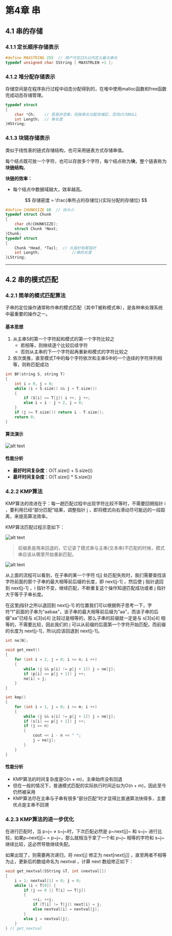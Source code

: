 # 第4章 串

## 4.1 串的存储

### 4.1.1 定长顺序存储表示

``` C++
#define MAXSTRING 255  // 用户可在255以内定义最大串长
typedef unsigned char SString [ MAXSTRLEN +1 ];	
```

### 4.1.2 堆分配存储表示

存储空间是在程序执行过程中动态分配得到的，在堆中使用malloc函数和free函数完成动态存储管理。

``` C++
typedef struct
{
	char *Ch;    // 若是非空串，则按串长分配存储区，否则ch为NULL
	int Length;  // 串长度
}HString;
```

### 4.1.3 块链存储表示

类似于线性表的链式存储结构，也可采用链表方式存储串值。

每个结点既可放一个字符，也可以存放多个字符，每个结点称为**块**，整个链表称为**块链结构**。

**块链的效率：**

- 每个结点中数据域越大，效率越高。

$$
	存储密度 = \frac{串所占的存储位}{实际分配的存储位}
$$

``` C++
#define CHUNKSIZE 80  // 块大小
typedef struct Chunk
{
	char ch[CHUNKSIZE];
	struct Chunk *Next;
}Chunk;
typedef struct
{
	Chunk *Head, *Tail;	 // 头指针和尾指针
	int Length;              //串的长度
}LString;
```
---
## 4.2 串的模式匹配

### 4.2.1 简单的模式匹配算法

子串的定位操作通常称作串的模式匹配（其中T被称模式串），是各种串处理系统中最重要的操作之一。

#### 基本思想
1. 从主串S的第一个字符起和模式的第一个字符比较之
   - 若相等，则继续逐个比较后续字符
   - 否则从主串的下一个字符起再重新和模式的字符比较之
2. 依次类推，直至模式T中的每个字符依次和主串S中的一个连续的字符序列相等，则称匹配成功

``` C++
int BF(string S, string T)
{
	int i = 0, j = 0;
	while (i < S.size() && j < T.size())
	{
		if (S[i] == T[j]) i ++, j ++;
		else i = i - j + 2, j = 0;
	}
	if (j >= T.size()) return i - T.size();
	return 0;
}
```
#### 算法演示
![alt text](https://pic2.zhimg.com/80/v2-7f0ced6c05f25a0ddc48627012450fbd_1440w.webp)

#### 性能分析

- **最好时间复杂度**：O(T.size() + S.size())
- **最坏时间复杂度**：O(T.size() * S.size())

### 4.2.2 KMP算法

KMP算法的改进在于：每一趟匹配过程中出现字符比较不等时，不需要回朔指针 i ，要利用已经“部分匹配”结果，调整指针 j ，即将模式向右滑动尽可能远的一段距离，来提高算法效率。

KMP算法匹配过程示意如下：

![alt text](https://pic2.zhimg.com/80/v2-e6f52632d9776ca67233d0b81504c425_1440w.webp)

> 前缀表是用来回退的，它记录了模式串与主串(文本串)不匹配的时候，模式串应该从哪里开始重新匹配。

![alt text](https://img-blog.csdnimg.cn/img_convert/019dd939a65e4fac653612f84f942e2c.png)

从上面的流程可以看到，在子串的某一个字符 t[j] 处匹配失败时，我们需要查找该字符前面的那个子串的最大相等前后缀的长度，即 next[j-1] ，然后使 j 指针退回到 next[j-1] ，i 指针不变，继续匹配，不断重复这个操作知道匹配成功或者 j 指针大于等于子串长度。

在这里j指针之所以退回到 next[j-1] 的位置我们可以根据例子思考一下，字符"f"前面的子串为"aabaa"，该子串的最大相等前后缀为"aa"，而该子串的后缀"aa"已经与 s[3]s[4] 比较过是相等的，那么子串的前缀就一定是与 s[3]s[4] 相等的，不需要比较，因此我们的 j 可以从前缀的后面第一个字符开始匹配，而前缀的长度为 next[j-1]，所以j应该回退到 next[j-1]。

``` C++
int ne[N];

void get_next()
{
	for (int i = 2, j = 0; i <= n; i ++)
	{
		while (j && p[i] != p[j + 1]) j = ne[j];
		if (p[i] == p[j + 1]) j ++;
		ne[i] = j;
	}
}

int kmp()
{
	for (int i = 1, j = 0; i <= m; i ++)
	{
		while (j && s[i] != p[j + 1]) j = ne[j];
		if (s[i] == p[j + 1]) j ++;
		if (j == n)
		{
			cout << i - n << " ";
			j = ne[j];
		}
	}
}
```

#### 性能分析

- KMP算法的时间复杂度是O(n + m)，主串始终没有回退
- 但在一般的情况下，普通模式匹配的实际执行时间近似为O(n + m)，因此至今仍然被采用
- KMP算法尽在主串与子串有很多“部分匹配”时才显得比普通算法快得多，主要优点是主串不回溯

### 4.2.3 KMP算法的进一步优化

在进行匹配时，当 p~j~ ≠ s~j~时，下次匹配必然是 p~next[j]~ 和 s~j~ 进行比较，如果p~next[j]~ = p~j~，那么就相当于拿了一个和 p~j~ 相等的字符和 s~j~ 继续比较，这必然导致继续失配。

如果出现了，则需要再次递归，将 next[j] 修正为 next[next[j]] ，直至两者不相等为止，更新后的数组命名为 nextval ，计算 next 数组修正如下：

``` C++
void get_nextval(SString &T, int &nextval[]) 
{
	i = 1; nextval[1] = 0; j = 0;
	while (i < T[0]) {
		if (j == 0 || T[i] == T[j])
		{
			++i; ++j;
			if (T[i] != T[j]) next[i] = j;
			else nextval[i] = nextval[j];
		}
		else j = nextval[j];
	}
} // get_nextval
```